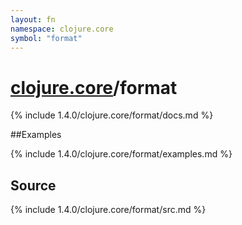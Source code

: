 ```yaml
---
layout: fn
namespace: clojure.core
symbol: "format"
---
```


# [clojure.core](../)/format

{% include 1.4.0/clojure.core/format/docs.md %}

##Examples

{% include 1.4.0/clojure.core/format/examples.md %}
## Source
{% include 1.4.0/clojure.core/format/src.md %}

